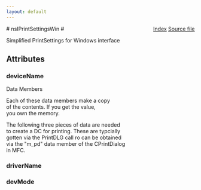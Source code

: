 ```yaml
---
layout: default
---
```

<div class='links' style='float:right'><a href="../index.html">Index</a>
<a href="http://dxr.mozilla.org/mozilla-central/source/widget/nsIPrintSettingsWin.idl">Source file</a>
</div>
# nsIPrintSettingsWin #
  
Simplified PrintSettings for Windows interface   
  

## Attributes ##

### deviceName ###
  
Data Members  
  
Each of these data members make a copy   
of the contents. If you get the value,   
you own the memory.  
  
The following three pieces of data are needed  
to create a DC for printing. These are typcially   
gotten via the PrintDLG call ro can be obtained  
via the "m_pd" data member of the CPrintDialog  
in MFC.  
  

### driverName ###

### devMode ###
